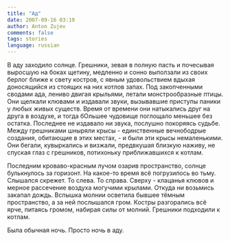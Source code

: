 ```yaml
---
title: "Ад"
date: 2007-09-16 03:19
author: Anton Zujev
comments: false
tags: stories  
language: russian
---
```


В аду заходило солнце. Грешники, зевая в полную пасть и почесывая выросшую на боках щетину, медленно и сонно выползали из своих берлог ближе к свету костров, с явным удовольствием вдыхая доносящийся из стоящих на них котлов запах. Под закопченными сводами ада, лениво двигая крыльями, летали монстрообразные птицы. Они щелкали клювами и издавали звуки, вызывавшие приступы паники у любых живых существ. Время от времени они натыкались друг на друга в воздухе, и тогда бОльшее чудовище поглощало меньшее без остатка. Последнее не издавало ни звука, послушно покоряясь судьбе. Между грешниками шныряли крысы - единственные вечнободрые создания, обитающие в этих местах, - и были эти крысы немаленькими. Они бегали, кувыркались и визжали, предвкушая близкую наживу, не спуская глаз с грешников, потихоньку приближавшихся к котлам.

Последним кроваво-красным лучом озарив пространство, солнце булькнулось за горизонт. На какое-то время всё погрузилось во тьму. Слышался скрежет. То слева. То справа. Сверху - клацанья клювов и мерное рассечение воздуха могучими крылами. Откуда ни возьмись закапал дождь. Вспышка молнии осветила бывшее тёмным пространство, а за ней послышался гром. Костры разгорались всё ярче, питаясь громом, набирая силы от молний. Грешники подходили к котлам.

Была обычная ночь. Просто ночь в аду.